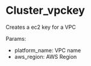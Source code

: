 # Cluster_vpckey

Creates a ec2 key for a VPC

Params:
- platform_name: VPC name
- aws_region: AWS Region 

